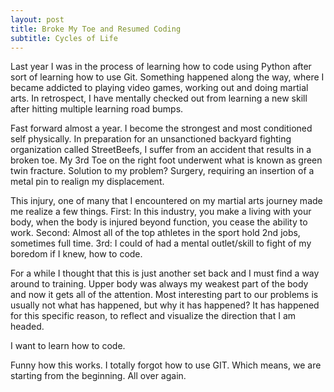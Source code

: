 ```yaml
---
layout: post
title: Broke My Toe and Resumed Coding
subtitle: Cycles of Life
---
```


  Last year I was in the process of learning how to code using Python after sort of learning how to use Git.
  Something happened along the way, where I became addicted to playing video games, working out and doing martial arts.
  In retrospect, I have mentally checked out from learning a new skill after hitting multiple learning road bumps.

  Fast forward almost a year. I become the strongest and most conditioned self physically. In preparation for an unsanctioned backyard fighting organization
  called StreetBeefs, I suffer from an accident that results in a broken toe. My 3rd Toe on the right foot underwent what is known as green twin fracture. Solution to my problem? Surgery, requiring an insertion of a metal pin to realign my displacement.

  This injury, one of many that I encountered on my martial arts journey made me realize a few things. First: In this industry, you make a living with your body, when the body is injured beyond function, you cease the ability to work. Second: Almost all of the top athletes in the sport hold 2nd jobs, sometimes full time. 3rd: I could of had a mental outlet/skill to fight of my boredom if I knew, how to code.

  For a while I thought that this is just another set back and I must find a way around to training. Upper body was always my weakest part of the body and now it gets all of the attention. Most interesting part to our problems is usually not what has happened, but why it has happened? It has happened for this specific reason, to reflect and visualize the direction that I am headed.

  I want to learn how to code.

  Funny how this works. I totally forgot how to use GIT. Which means, we are starting from the beginning. All over again. 
